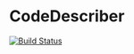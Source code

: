 # CodeDescriber

[![Build Status](https://github.com/rssdev10@gmail.com/CodeDescriber.jl/actions/workflows/CI.yml/badge.svg?branch=main)](https://github.com/rssdev10@gmail.com/CodeDescriber.jl/actions/workflows/CI.yml?query=branch%3Amain)
